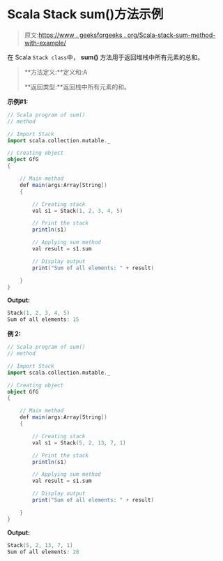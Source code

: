 # Scala Stack sum()方法示例

> 原文:[https://www . geeksforgeeks . org/Scala-stack-sum-method-with-example/](https://www.geeksforgeeks.org/scala-stack-sum-method-with-example/)

在 Scala `Stack class`中， **sum()** 方法用于返回堆栈中所有元素的总和。

> **方法定义:**定义和:A
> 
> **返回类型:**返回栈中所有元素的和。

**示例#1:**

```scala
// Scala program of sum() 
// method 

// Import Stack 
import scala.collection.mutable._

// Creating object 
object GfG 
{ 

    // Main method 
    def main(args:Array[String]) 
    { 

        // Creating stack
        val s1 = Stack(1, 2, 3, 4, 5) 

        // Print the stack 
        println(s1) 

        // Applying sum method  
        val result = s1.sum

        // Display output 
        print("Sum of all elements: " + result) 

    } 
} 
```

**Output:**

```scala
Stack(1, 2, 3, 4, 5)
Sum of all elements: 15

```

**例 2:**

```scala
// Scala program of sum() 
// method 

// Import Stack 
import scala.collection.mutable._

// Creating object 
object GfG 
{ 

    // Main method 
    def main(args:Array[String]) 
    { 

        // Creating stack
        val s1 = Stack(5, 2, 13, 7, 1) 

        // Print the stack 
        println(s1) 

        // Applying sum method  
        val result = s1.sum

        // Display output 
        print("Sum of all elements: " + result) 

    } 
} 
```

**Output:**

```scala
Stack(5, 2, 13, 7, 1)
Sum of all elements: 28

```